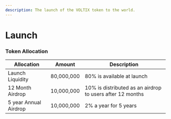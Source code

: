 ```yaml
---
description: The launch of the VOLTIX token to the world.
---
```


# Launch

### Token Allocation

| Allocation            | Amount     | Description                                               |
| --------------------- | ---------- | --------------------------------------------------------- |
| Launch Liquidity      | 80,000,000 | 80% is available at launch                                |
| 12 Month Airdrop      | 10,000,000 | 10% is distributed as an airdrop to users after 12 months |
| 5 year Annual Airdrop | 10,000,000 | 2% a year for 5 years                                     |

